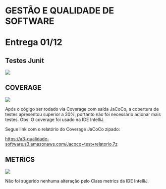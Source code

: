 <h1>GESTÃO E QUALIDADE DE SOFTWARE <br><br> Entrega 01/12</h1>

<h2>Testes Junit</h2>

<div>
  <img src="https://a3-qualidade-software.s3.amazonaws.com/resultados_testes_junit.PNG">
</div>

<h2>COVERAGE</h2>

<div>
  <img src="https://a3-qualidade-software.s3.amazonaws.com/print-relatorio-jacoco.PNG">
</div>

<p>Após o cógigo ser rodado via Coverage com saída JaCoCo, a cobertura de testes apresentou superior a 30%, portanto não foi necessário adionar mais testes. Obs: O coverage foi usado na IDE IntelliJ.</p>

<p>Segue link com o relatório do Coverage JaCoCo zipado:</p>

<a href= "https://a3-qualidade-software.s3.amazonaws.com/Jacoco+test+relatorio.7z">https://a3-qualidade-software.s3.amazonaws.com/Jacoco+test+relatorio.7z</a>

<h2>METRICS</h2>

<div>
  <img src="https://a3-qualidade-software.s3.amazonaws.com/inspect-java-codigo.PNG">

  <p>Não foi sugerido nenhuma alteração pelo Class metrics da IDE IntelliJ.</p>
</div>
